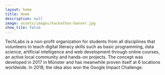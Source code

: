 ```yaml
---
layout: home
title: Home
description: null
image: assets/images/hackathon-banner.jpg
show_tile: false
---
```

TechLabs is a non-profit organization for students from all disciplines that volunteers to teach digital literacy skills such as basic programming, data science, artificial intelligence and web development through online courses, an active local community and hands-on projects. The concept was developed in 2017 in Münster and has meanwhile proven itself at 6 locations worldwide. In 2018, the idea also won the Google Impact Challenge.